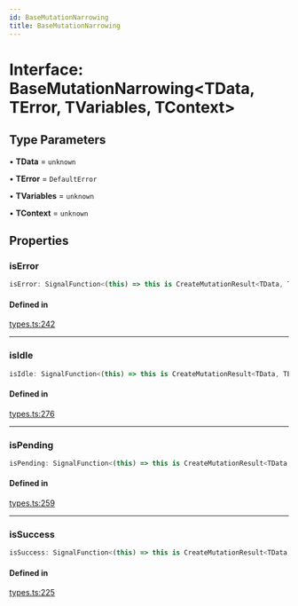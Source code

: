 ```yaml
---
id: BaseMutationNarrowing
title: BaseMutationNarrowing
---
```


# Interface: BaseMutationNarrowing\<TData, TError, TVariables, TContext\>

## Type Parameters

• **TData** = `unknown`

• **TError** = `DefaultError`

• **TVariables** = `unknown`

• **TContext** = `unknown`

## Properties

### isError

```ts
isError: SignalFunction<(this) => this is CreateMutationResult<TData, TError, TVariables, TContext, Override<MutationObserverErrorResult<TData, TError, TVariables, TContext>, { mutate: CreateMutateFunction<TData, TError, TVariables, TContext> }> & { mutateAsync: CreateMutateAsyncFunction<TData, TError, TVariables, TContext> }>>;
```

#### Defined in

[types.ts:242](https://github.com/TanStack/query/blob/main/packages/angular-query-experimental/src/types.ts#L242)

***

### isIdle

```ts
isIdle: SignalFunction<(this) => this is CreateMutationResult<TData, TError, TVariables, TContext, Override<MutationObserverIdleResult<TData, TError, TVariables, TContext>, { mutate: CreateMutateFunction<TData, TError, TVariables, TContext> }> & { mutateAsync: CreateMutateAsyncFunction<TData, TError, TVariables, TContext> }>>;
```

#### Defined in

[types.ts:276](https://github.com/TanStack/query/blob/main/packages/angular-query-experimental/src/types.ts#L276)

***

### isPending

```ts
isPending: SignalFunction<(this) => this is CreateMutationResult<TData, TError, TVariables, TContext, Override<MutationObserverLoadingResult<TData, TError, TVariables, TContext>, { mutate: CreateMutateFunction<TData, TError, TVariables, TContext> }> & { mutateAsync: CreateMutateAsyncFunction<TData, TError, TVariables, TContext> }>>;
```

#### Defined in

[types.ts:259](https://github.com/TanStack/query/blob/main/packages/angular-query-experimental/src/types.ts#L259)

***

### isSuccess

```ts
isSuccess: SignalFunction<(this) => this is CreateMutationResult<TData, TError, TVariables, TContext, Override<MutationObserverSuccessResult<TData, TError, TVariables, TContext>, { mutate: CreateMutateFunction<TData, TError, TVariables, TContext> }> & { mutateAsync: CreateMutateAsyncFunction<TData, TError, TVariables, TContext> }>>;
```

#### Defined in

[types.ts:225](https://github.com/TanStack/query/blob/main/packages/angular-query-experimental/src/types.ts#L225)
